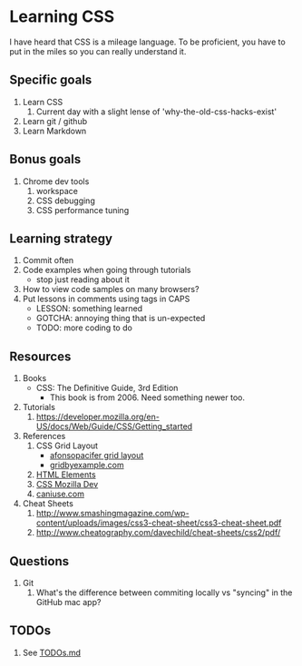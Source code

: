 

Learning CSS
============
I have heard that CSS is a mileage language. To be proficient, you have to put in the miles so you can really understand it.

Specific goals
--------------
1. Learn CSS
	1. Current day with a slight lense of 'why-the-old-css-hacks-exist'
1. Learn git / github
1. Learn Markdown

Bonus goals
-----------

1.	Chrome dev tools 
	1.	workspace
	1.	CSS debugging
	1.	CSS performance tuning

Learning strategy
-----------------

1. Commit often
1. Code examples when going through tutorials
	- stop just reading about it
1. How to view code samples on many browsers?
1. Put lessons in comments using tags in CAPS
	- LESSON: something learned
	- GOTCHA: annoying thing that is un-expected
	- TODO: more coding to do
	 
Resources
---------
1. Books
	- CSS: The Definitive Guide, 3rd Edition
		- This book is from 2006. Need something newer too.
1. Tutorials
	1. https://developer.mozilla.org/en-US/docs/Web/Guide/CSS/Getting_started
1. References
	1. CSS Grid Layout
		- [afonsopacifer grid layout](https://github.com/afonsopacifer/learning-css-grid-layout)
		- [gridbyexample.com](http://gridbyexample.com)
	1. [HTML Elements](https://developer.mozilla.org/en-US/docs/Web/HTML/Element)
	1. [CSS Mozilla Dev](https://developer.mozilla.org/en-US/docs/Web/CSS)
	1. [caniuse.com](http://caniuse.com/#search=background-position)
1. Cheat Sheets
	1. http://www.smashingmagazine.com/wp-content/uploads/images/css3-cheat-sheet/css3-cheat-sheet.pdf
	1. http://www.cheatography.com/davechild/cheat-sheets/css2/pdf/
	

Questions
---------
1. Git
	1. What's the difference between commiting locally vs "syncing" in the GitHub mac app?


TODOs
-----
1. 	See [TODOs.md](TODOs.md)





